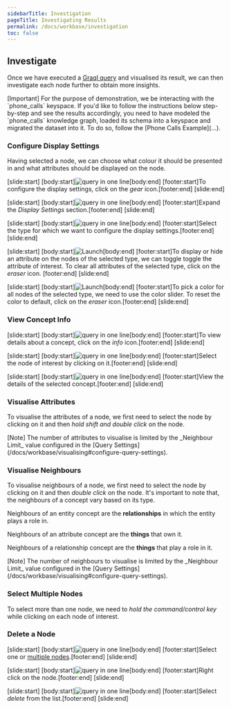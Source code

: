 ```yaml
---
sidebarTitle: Investigation
pageTitle: Investigating Results
permalink: /docs/workbase/investigation
toc: false
---
```


## Investigate
Once we have executed a [Graql query](/docs/query/overview) and visualised its result, we can then investigate each node further to obtain more insights.

<div class="note">
[Important]
For the purpose of demonstration, we be interacting with the `phone_calls` keyspace. If you'd like to follow the instructions below step-by-step and see the results accordingly, you need to have modeled the `phone_calls` knowledge graph, loaded its schema into a keyspace and migrated the dataset into it. To do so, follow the [Phone Calls Example](...).
</div>

### Configure Display Settings
Having selected a node, we can choose what colour it should be presented in and what attributes should be displayed on the node.
<div class="slideshow">

[slide:start]
[body:start]![query in one line](/docs/images/workbase/main_settings.png)[body:end]
[footer:start]To configure the display settings, click on the _gear_ icon.[footer:end]
[slide:end]
<!-- -->
[slide:start]
[body:start]![query in one line](/docs/images/workbase/settings_display.png)[body:end]
[footer:start]Expand the _Display Settings_ section.[footer:end]
[slide:end]
<!-- -->
[slide:start]
[body:start]![query in one line](/docs/images/workbase/settings_display_type.png)[body:end]
[footer:start]Select the type for which we want to configure the display settings.[footer:end]
[slide:end]
<!-- -->
[slide:start]
[body:start]![Launch](/docs/images/workbase/settings_display_label.png)[body:end]
[footer:start]To display or hide an attribute on the nodes of the selected type, we can toggle toggle the attribute of interest. To clear all attributes of the selected type, click on the _eraser_ icon. [footer:end]
[slide:end]
<!-- -->
[slide:start]
[body:start]![Launch](/docs/images/workbase/settings_display_colour.png)[body:end]
[footer:start]To pick a color for all nodes of the selected type, we need to use the color slider. To reset the color to default, click on the _eraser_ icon.[footer:end]
[slide:end]

</div>

### View Concept Info
<div class="slideshow">

[slide:start]
[body:start]![query in one line](/docs/images/workbase/concept-info.png)[body:end]
[footer:start]To view details about a concept, click on the _info_ icon.[footer:end]
[slide:end]
<!-- -->
[slide:start]
[body:start]![query in one line](/docs/images/workbase/concept-info_select.png)[body:end]
[footer:start]Select the node of interest by clicking on it.[footer:end]
[slide:end]
<!-- -->
[slide:start]
[body:start]![query in one line](/docs/images/workbase/concept-info_details.png)[body:end]
[footer:start]View the details of the selected concept.[footer:end]
[slide:end]

</div>

### Visualise Attributes
To visualise the attributes of a node, we first need to select the node by clicking on it and then _hold shift and double click_ on the node.

<div class="note">
[Note]
The number of attributes to visualise is limited by the _Neighbour Limit_ value configured in the [Query Settings](/docs/workbase/visualising#configure-query-settings).
</div>

### Visualise Neighbours
To visualise neighbours of a node, we first need to select the node by clicking on it and then _double click_ on the node. It's important to note that, the neighbours of a concept vary based on its type.

Neighbours of an entity concept are the **relationships** in which the entity plays a role in.

Neighbours of an attribute concept are the **things** that own it.

Neighbours of a relationship concept are the **things** that play a role in it.

<div class="note">
[Note]
The number of neighbours to visualise is limited by the _Neighbour Limit_ value configured in the [Query Settings](/docs/workbase/visualising#configure-query-settings).
</div>

### Select Multiple Nodes
To select more than one node, we need to _hold the command/control key_ while clicking on each node of interest.

### Delete a Node
<div class="slideshow">

[slide:start]
[body:start]![query in one line](/docs/images/workbase/delete_select.png)[body:end]
[footer:start]Select one or [multiple nodes](#select-multiple-nodes).[footer:end]
[slide:end]
<!-- -->
[slide:start]
[body:start]![query in one line](/docs/images/workbase/delete_right-click.png)[body:end]
[footer:start]Right click on the node.[footer:end]
[slide:end]
<!-- -->
[slide:start]
[body:start]![query in one line](/docs/images/workbase/delete.png)[body:end]
[footer:start]Select _delete_ from the list.[footer:end]
[slide:end]

</div>